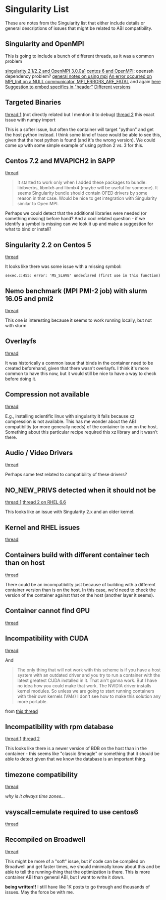 # Singularity List

These are notes from the Singularity list that either include details or general
descriptions of issues that might be related to ABI compatibility.

## Singularity and OpenMPI

This is going to include a bunch of different threads, as it was a common problem

[singularity 2.1/2.2 and OpenMPI 3.0.0a1](https://groups.google.com/a/lbl.gov/g/singularity/c/_4nvPJ_YF2Y)
[centos 6 and OpenMPI](https://groups.google.com/a/lbl.gov/g/singularity/c/5l6ChRTg1Mk): openssh dependency problem?
[general notes on using mpi](https://groups.google.com/a/lbl.gov/g/singularity/c/IKXSGrgSEzk)
[An error occurred on MPI_Init on a NULL communicator, MPI_ERRORS_ARE_FATAL](https://groups.google.com/a/lbl.gov/g/singularity/c/VcXQMtghTyI) and again [here](https://groups.google.com/a/lbl.gov/g/singularity/c/5xmZOnPiZ4c)
[Suggestion to embed specifics in "header"](https://groups.google.com/a/lbl.gov/g/singularity/c/0n6tps7OEro)
[Different versions](https://groups.google.com/a/lbl.gov/g/singularity/c/Afid1CB1k8g)

## Targeted Binaries

[thread 1](https://groups.google.com/a/lbl.gov/g/singularity/c/iWOx9PMvPzo) (not directly related but I mention it to debug)
[thread 2](https://groups.google.com/a/lbl.gov/g/singularity/c/RwhVjKDb3VM) this exact issue with numpy import

This is a softer issue, but often the container will target "python" and get the host python instead. I think
some kind of trace would be able to see this, given that the host python is found (and it's the wrong version).
We could come up with some simple example of using python 2 vs. 3 for this.

## Centos 7.2 and MVAPICH2 in SAPP

[thread](https://groups.google.com/a/lbl.gov/g/singularity/c/fsCO1_StjjA)

> It started to work only when I added these packages to bundle: libibverbs, libmlx5 and libmlx4 (maybe will be useful for someone). It seems Singularity bundle should contain OFED drivers by some reason in that case. Would be nice to get integration with Singularity similar to Open MPI. 


Perhaps we could detect that the additional libraries were needed (or something missing) before hand? And a cool related question -
if we identify a symbol is missing can we look it up and make a suggestion for what to bind or install?

## Singularity 2.2 on Centos 5

[thread](https://groups.google.com/a/lbl.gov/g/singularity/c/GDRxEnxLcS0)

It looks like there was some issue with a missing symbol:

```
sexec.c:455: error: 'MS_SLAVE' undeclared (first use in this function) 
```

## Nemo benchmark (MPI PMI-2 job) with slurm 16.05 and pmi2

[thread](https://groups.google.com/a/lbl.gov/g/singularity/c/vjCZoR8VbXk)

This one is interesting because it seems to work running locally, but not with slurm

## Overlayfs

[thread](https://groups.google.com/a/lbl.gov/g/singularity/c/IpXLwNBTDpg)

It was historically a common issue that binds in the container need to be created beforehand, given that there wasn't overlayfs. I think it's more common to have this now,
but it would still be nice to have a way to check before doing it.

## Compression not available

[thread](https://groups.google.com/a/lbl.gov/g/singularity/c/pceVbKs1TLs)

E.g., installing scientific linux with singularity it fails because xz compression is not available. This has me wonder about the ABI compatibiltiy (or more generally needs) of the container to run on the host. Something about this particular recipe required this xz library and it wasn't there.

## Audio / Video Drivers

[thread](https://groups.google.com/a/lbl.gov/g/singularity/c/n5ks7C3AD-g)

Perhaps some test related to compatibility of these drivers?

## NO_NEW_PRIVS detected when it should not be

[thread 1](https://groups.google.com/a/lbl.gov/g/singularity/c/jRYDQa0wyqk)
[thread 2 on RHEL 6.6](https://groups.google.com/a/lbl.gov/g/singularity/c/S2WaCngE7M8)

This looks like an issue with Singularity 2.x and an older kernel.

## Kernel and RHEL issues

[thread](https://groups.google.com/a/lbl.gov/g/singularity/c/7zYFRGtkq88)

## Containers build with different container tech than on host

[thread](https://groups.google.com/a/lbl.gov/g/singularity/c/xnuchj_Nw8c)

There could be an incompatibility just because of building with a different container version
than is on the host. In this case, we'd need to check the version of the container against that on
the host (another layer it seems).

## Container cannot find GPU

[thread](https://groups.google.com/a/lbl.gov/g/singularity/c/CezfXNjLGe0)

## Incompatibility with CUDA

[thread](https://groups.google.com/a/lbl.gov/g/singularity/c/VFY-uAZlHr8)

And

> The only thing that will not work with this scheme is if you have a host system with an outdated driver and you try to run a container with the latest greatest CUDA installed in it.  That ain't gonna work.  But I have no idea how you could make that work.  The NVIDIA driver installs kernel modules.  So unless we are going to start running containers with their own kernels (VMs) I don't see how to make this solution any more portable. 

from [this thread](https://groups.google.com/a/lbl.gov/g/singularity/c/I4urzlDGQtA)

## Incompatibility with rpm database

[thread 1](https://groups.google.com/a/lbl.gov/g/singularity/c/8gtPRG74zFU)
[thread 2](https://groups.google.com/a/lbl.gov/g/singularity/c/gb-m2sjOLkM)

This looks like there is a newer version of BDB on the host than in the container - this seems like "classic Smeagle" or something that it should be able to detect
given that we know the database is an important thing.

## timezone compatibility

[thread](https://groups.google.com/a/lbl.gov/g/singularity/c/YWFspd3A_sg)

_why is it always time zones..._

## vsyscall=emulate required to use centos6

[thread](https://groups.google.com/a/lbl.gov/g/singularity/c/PWv0HeuZKN8)

## Recompiled on Broadwell

[thread](https://groups.google.com/a/lbl.gov/g/singularity/c/p28jx5hy5ug)

This might be more of a "soft" issue, but if code can be compiled on Broadwell and get faster times, we should minimally know about this and be able to tell the running-thing
that the optimization is there. This is more container ABI than general ABI, but I want to write it down.

**being written!!** I still have like 1K posts to go through and thousands of issues. May the force be with me.
